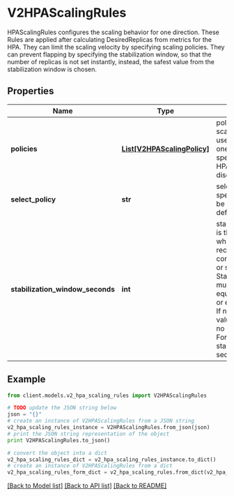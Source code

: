 # V2HPAScalingRules

HPAScalingRules configures the scaling behavior for one direction. These Rules are applied after calculating DesiredReplicas from metrics for the HPA. They can limit the scaling velocity by specifying scaling policies. They can prevent flapping by specifying the stabilization window, so that the number of replicas is not set instantly, instead, the safest value from the stabilization window is chosen.

## Properties
Name | Type | Description | Notes
------------ | ------------- | ------------- | -------------
**policies** | [**List[V2HPAScalingPolicy]**](V2HPAScalingPolicy.md) | policies is a list of potential scaling polices which can be used during scaling. At least one policy must be specified, otherwise the HPAScalingRules will be discarded as invalid | [optional] 
**select_policy** | **str** | selectPolicy is used to specify which policy should be used. If not set, the default value Max is used. | [optional] 
**stabilization_window_seconds** | **int** | stabilizationWindowSeconds is the number of seconds for which past recommendations should be considered while scaling up or scaling down. StabilizationWindowSeconds must be greater than or equal to zero and less than or equal to 3600 (one hour). If not set, use the default values: - For scale up: 0 (i.e. no stabilization is done). - For scale down: 300 (i.e. the stabilization window is 300 seconds long). | [optional] 

## Example

```python
from client.models.v2_hpa_scaling_rules import V2HPAScalingRules

# TODO update the JSON string below
json = "{}"
# create an instance of V2HPAScalingRules from a JSON string
v2_hpa_scaling_rules_instance = V2HPAScalingRules.from_json(json)
# print the JSON string representation of the object
print V2HPAScalingRules.to_json()

# convert the object into a dict
v2_hpa_scaling_rules_dict = v2_hpa_scaling_rules_instance.to_dict()
# create an instance of V2HPAScalingRules from a dict
v2_hpa_scaling_rules_form_dict = v2_hpa_scaling_rules.from_dict(v2_hpa_scaling_rules_dict)
```
[[Back to Model list]](../README.md#documentation-for-models) [[Back to API list]](../README.md#documentation-for-api-endpoints) [[Back to README]](../README.md)


